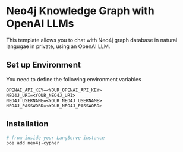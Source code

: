 # Neo4j Knowledge Graph with OpenAI LLMs

This template allows you to chat with Neo4j graph database in natural langugae in private, using an OpenAI LLM.

## Set up Environment

You need to define the following environment variables

```
OPENAI_API_KEY=<YOUR_OPENAI_API_KEY>
NEO4J_URI=<YOUR_NEO4J_URI>
NEO4J_USERNAME=<YOUR_NEO4J_USERNAME>
NEO4J_PASSWORD=<YOUR_NEO4J_PASSWORD>
```

## Installation

```bash
# from inside your LangServe instance
poe add neo4j-cypher
```
